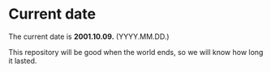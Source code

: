 # Current date

The current date is **2001.10.09.** (YYYY.MM.DD.)

This repository will be good when the world ends, so we will know how long it lasted.